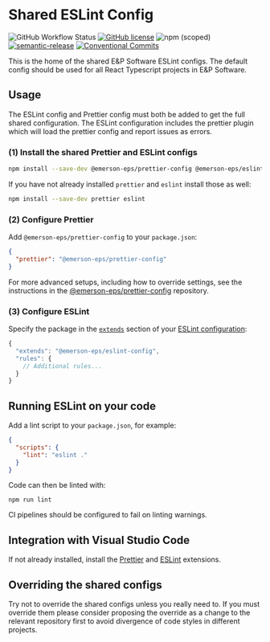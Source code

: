 # Shared ESLint Config

![GitHub Workflow Status](https://img.shields.io/github/workflow/status/emerson-eps/eslint-config/Node.js%20CI)
[![GitHub license](https://img.shields.io/badge/license-MIT-blue.svg)](https://github.com/emerson-eps/eslint-config/blob/master/LICENSE)
![npm (scoped)](https://img.shields.io/npm/v/@emerson-eps/eslint-config)
[![semantic-release](https://img.shields.io/badge/%20%20%F0%9F%93%A6%F0%9F%9A%80-semantic--release-e10079.svg)](https://github.com/semantic-release/semantic-release)
[![Conventional Commits](https://img.shields.io/badge/Conventional%20Commits-1.0.0-yellow.svg)](https://conventionalcommits.org)

This is the home of the shared E&P Software ESLint configs. The default config should be used for all React Typescript projects in E&P Software.

## Usage

The ESLint config and Prettier config must both be added to get the full shared configuration. The ESLint configuration includes the prettier plugin which will load the prettier config and report issues as errors.

### (1) Install the shared Prettier and ESLint configs

```bash
npm install --save-dev @emerson-eps/prettier-config @emerson-eps/eslint-config
```

If you have not already installed `prettier` and `eslint` install those as well:

```bash
npm install --save-dev prettier eslint
```

### (2) Configure Prettier

Add `@emerson-eps/prettier-config` to your `package.json`:

```json
{
  "prettier": "@emerson-eps/prettier-config"
}
```

For more advanced setups, including how to override settings, see the instructions in the [@emerson-eps/prettier-config](https://github.com/emerson-eps/prettier-config) repository.

### (3) Configure ESLint

Specify the package in the [`extends`](http://eslint.org/docs/user-guide/configuring#extending-configuration-files) section of your [ESLint configuration](http://eslint.org/docs/user-guide/configuring):

```js
{
  "extends": "@emerson-eps/eslint-config",
  "rules": {
    // Additional rules...
  }
}
```

## Running ESLint on your code

Add a lint script to your `package.json`, for example:

```json
{
  "scripts": {
    "lint": "eslint ."
  }
}
```

Code can then be linted with:

```
npm run lint
```

CI pipelines should be configured to fail on linting warnings.

## Integration with Visual Studio Code

If not already installed, install the [Prettier](https://marketplace.visualstudio.com/items?itemName=esbenp.prettier-vscode) and [ESLint](https://marketplace.visualstudio.com/items?itemName=dbaeumer.vscode-eslint) extensions.

## Overriding the shared configs

Try not to override the shared configs unless you really need to. If you must override them please consider proposing the override as a change to the relevant repository first to avoid divergence of code styles in different projects.
